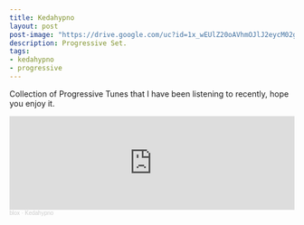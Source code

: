 ```yaml
---
title: Kedahypno
layout: post
post-image: "https://drive.google.com/uc?id=1x_wEUlZ20oAVhmOJlJ2eycM02g5ACkXV"
description: Progressive Set.
tags:
- kedahypno
- progressive
---
```


Collection of Progressive Tunes that I have been listening to recently, hope you enjoy it.


<iframe width="100%" height="166" scrolling="no" frameborder="no" allow="autoplay" src="https://w.soundcloud.com/player/?url=https%3A//api.soundcloud.com/tracks/1135096768&color=%23ff5500&auto_play=false&hide_related=false&show_comments=true&show_user=true&show_reposts=false&show_teaser=true"></iframe><div style="font-size: 10px; color: #cccccc;line-break: anywhere;word-break: normal;overflow: hidden;white-space: nowrap;text-overflow: ellipsis; font-family: Interstate,Lucida Grande,Lucida Sans Unicode,Lucida Sans,Garuda,Verdana,Tahoma,sans-serif;font-weight: 100;"><a href="https://soundcloud.com/bloxmusic_art" title="blox" target="_blank" style="color: #cccccc; text-decoration: none;">blox</a> · <a href="https://soundcloud.com/bloxmusic_art/kedahypno" title="Kedahypno" target="_blank" style="color: #cccccc; text-decoration: none;">Kedahypno</a></div>